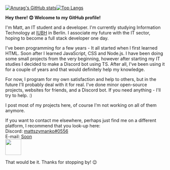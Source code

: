 [![Anurag's GitHub stats](https://github-readme-stats.vercel.app/api?username=mattszymanko&show_icons=true&theme=tokyonight&hide=contribs&count_private=true)](https://github.com/anuraghazra/github-readme-stats)[![Top Langs](https://github-readme-stats.vercel.app/api/top-langs/?username=mattszymanko&layout=compact&theme=tokyonight)](https://github.com/anuraghazra/github-readme-stats)


**Hey there! 😊 Welcome to my GitHub profile!**

I'm Matt, an IT student and a developer. I'm currently studying Information Technology at [IUBH](https://www.iubh-international.com/) in Berlin. I associate my future with the IT sector, hoping to become a full stack developer one day.

I've been programming for a few years - It all started when I first learned HTML. Soon after I learned JavaScript, CSS and Node.js. I have been doing some small projects from the very beginning, however after starting my IT studies I decided to make a Discord bot using TS. After all, I've been using it for a couple of years and that would definitely help my knowledge.

For now, I program for my own satisfaction and help to others, but in the future I'll probably deal with it for real. I've done minor open-source projects, websites for friends, and a Discord bot. If you need anything - I'll try to help. :)

I post most of my projects here, of course I'm not working on all of them anymore.


If you want to contact me elsewhere, perhaps just find me on a different platform, I recommend that you look-up here:
<br>Discord: [mattszymanko#0556](https://discordapp.com/users/141347718088884224)
<br>E-mail: [Soon](mailto:soon@soon.com)  
<a href="https://steamcommunity.com/profiles/76561198215589227/" target="_blank" rel="noopener noreferrer"><img src="https://upload.wikimedia.org/wikipedia/commons/thumb/8/83/Steam_icon_logo.svg/1024px-Steam_icon_logo.svg.png" width="50" height="50"/></a>


That would be it. Thanks for stopping by! 😉
